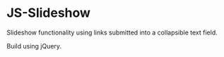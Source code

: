 # JS-Slideshow
Slideshow functionality using links submitted into a collapsible text field.

Build using jQuery.
